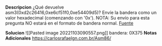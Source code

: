 **Descripcion**
¿Qué devuelve asm3(0xd2c26416,0xe6cf51f0,0xe54409d5)? Envíe la bandera como un valor hexadecimal (comenzando con '0x'). NOTA: Su envío para esta pregunta NO estará en el formato de bandera normal. [Fuente](https://jupiter.challenges.picoctf.org/static/df999527eaecf46f259c4337a820856c/test.S)

**Solucion**
![[Pasted image 20221103090557.png]]
bandera: 0X375
**Notas Adicionales**
https://carlosrafaelgn.com.br/Asm86/
